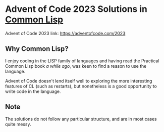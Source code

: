 # Advent of Code 2023 Solutions in [Common Lisp](https://lisp-lang.org/)

Advent of Code 2023 link: https://adventofcode.com/2023

## Why Common Lisp?

I enjoy coding in the LISP family of languages and having read the Practical Common Lisp book _a while ago_, was keen to find a reason to use the language.

Advent of Code doesn't lend itself well to exploring the more interesting features of CL (such as restarts), but nonetheless is a good opportunity to write code in the language.

## Note

The solutions do not follow any particular structure, and are in most cases quite messy.
